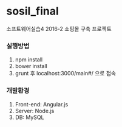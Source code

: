 # sosil_final
소프트웨어실습4 2016-2 쇼핑몰 구축 프로젝트 

### 실행방법
1. npm install <br> 
2. bower install <br> 
3. grunt 후 localhost:3000/main#/ 으로 접속 <br> 

### 개발환경 
1. Front-end: Angular.js <br>
2. Server: Node.js <br>
3. DB: MySQL <br> 
